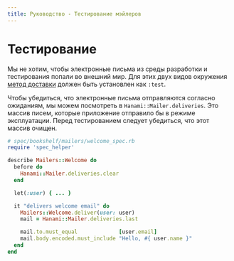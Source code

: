 ```yaml
---
title: Руководство - Тестирование мэйлеров
---
```


# Тестирование

Мы не хотим, чтобы электронные письма из среды разработки и тестирования попали во внешний мир.
Для этих двух видов окружения [метод доставки](/guides/mailers/delivery) должен быть установлен как `:test`.

Чтобы убедиться, что электронные письма отправляются согласно ожиданиям, мы можем посмотреть в `Hanami::Mailer.deliveries`.
Это массив писем, которые приложение отправило бы в режиме эксплуатации.
Перед тестированием следует убедиться, что этот массив очищен.

```ruby
# spec/bookshelf/mailers/welcome_spec.rb
require 'spec_helper'

describe Mailers::Welcome do
  before do
    Hanami::Mailer.deliveries.clear
  end

  let(:user) { ... }

  it "delivers welcome email" do
    Mailers::Welcome.deliver(user: user)
    mail = Hanami::Mailer.deliveries.last

    mail.to.must_equal             [user.email]
    mail.body.encoded.must_include "Hello, #{ user.name }"
  end
end
```
